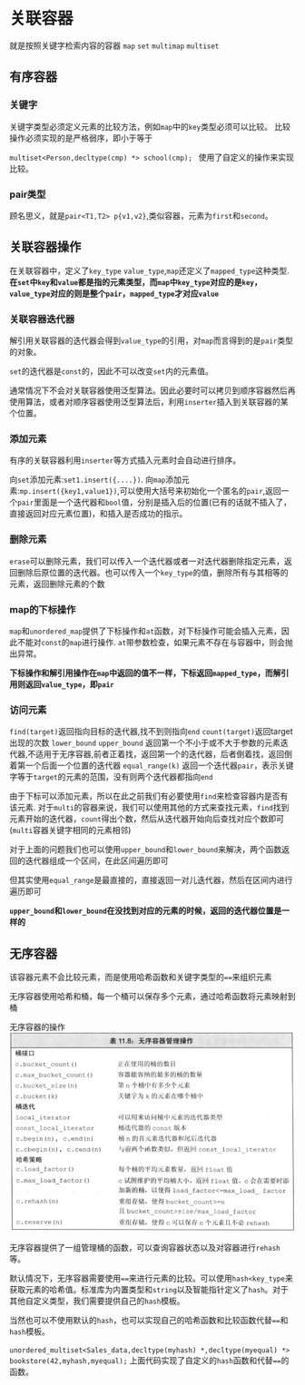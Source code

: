 # 关联容器
就是按照关键字检索内容的容器
`map` `set` `multimap` `multiset`


## 有序容器
### 关键字
关键字类型必须定义元素的比较方法，例如`map`中的`key`类型必须可以比较。
比较操作必须实现的是严格弱序，即小于等于

`multiset<Person,decltype(cmp) *> school(cmp); ` 使用了自定义的操作来实现比较。


### pair类型
顾名思义，就是`pair<T1,T2> p{v1,v2}`,类似容器，元素为`first`和`second`。


## 关联容器操作

在关联容器中，定义了`key_type` `value_type`,`map`还定义了`mapped_type`这种类型.
**在`set`中`key`和`value`都是指的元素类型，而`map`中`key_type`对应的是`key`，`value_type`对应的则是整个`pair`，`mapped_type`才对应`value`**

### 关联容器迭代器
解引用关联容器的迭代器会得到`value_type`的引用，对`map`而言得到的是`pair`类型的对象。

`set`的迭代器是`const`的，因此不可以改变`set`内的元素值。

通常情况下不会对关联容器使用泛型算法。因此必要时可以拷贝到顺序容器然后再使用算法，或者对顺序容器使用泛型算法后，利用`inserter`插入到关联容器的某个位置。

### 添加元素
有序的关联容器利用`inserter`等方式插入元素时会自动进行排序。

向`set`添加元素:`set1.insert({....})`.
向`map`添加元素:`mp.insert({key1,value1})`,可以使用大括号来初始化一个匿名的`pair`,返回一个`pair`里面是一个迭代器和`bool`值，分别是插入后的位置(已有的话就不插入了，直接返回对应元素位置)，和插入是否成功的指示。

### 删除元素
`erase`可以删除元素，我们可以传入一个迭代器或者一对迭代器删除指定元素，返回删除后原位置的迭代器。也可以传入一个`key_type`的值，删除所有与其相等的元素，返回删除元素的个数

### map的下标操作
`map`和`unordered_map`提供了下标操作和`at`函数，对下标操作可能会插入元素，因此不能对`const`的`map`进行操作.
`at`带参数检查，如果元素不存在与容器中，则会抛出异常。

**下标操作和解引用操作在`map`中返回的值不一样，下标返回`mapped_type`，而解引用则返回`value_type`，即`pair`**


### 访问元素
`find(target)`返回指向目标的迭代器,找不到则指向`end`
`count(target)`返回target出现的次数
`lower_bound` `upper_bound` 返回第一个不小于或不大于参数的元素迭代器,不适用于无序容器,前者正着找，返回第一个的迭代器，后者倒着找，返回倒着第一个后面一个位置的迭代器
`equal_range(k)` 返回一个迭代器`pair`，表示关键字等于`target`的元素的范围，没有则两个迭代器都指向`end`


由于下标可以添加元素，所以在此之前我们有必要使用`find`来检查容器内是否有该元素.
对于`multi`的容器来说，我们可以使用其他的方式来查找元素，`find`找到元素开始的迭代器，`count`得出个数，然后从迭代器开始向后查找对应个数即可(`multi`容器关键字相同的元素相邻)

对于上面的问题我们也可以使用`upper_bound`和`lower_bound`来解决，两个函数返回的迭代器组成一个区间，在此区间遍历即可

但其实使用`equal_range`是最直接的，直接返回一对儿迭代器，然后在区间内进行遍历即可

**`upper_bound`和`lower_bound`在没找到对应的元素的时候，返回的迭代器位置是一样的**



## 无序容器
该容器元素不会比较元素，而是使用哈希函数和关键字类型的`==`来组织元素

无序容器使用哈希和桶，每一个桶可以保存多个元素，通过哈希函数将元素映射到桶

无序容器的操作
![unorder](./img/unorder.png) 

无序容器提供了一组管理桶的函数，可以查询容器状态以及对容器进行`rehash`等。


默认情况下，无序容器需要使用`==`来进行元素的比较。可以使用`hash<key_type`来获取元素的哈希值。标准库为内置类型和`string`以及智能指针定义了`hash`。对于其他自定义类型，我们需要提供自己的`hash`模板。

当然也可以不使用默认的`hash`，也可以实现自己的哈希函数和比较函数代替`==`和`hash`模板。

`unordered_multiset<Sales_data,decltype(myhash) *,decltype(myequal) *> bookstore(42,myhash,myequal);`
上面代码实现了自定义的`hash`函数和代替`==`的函数。

